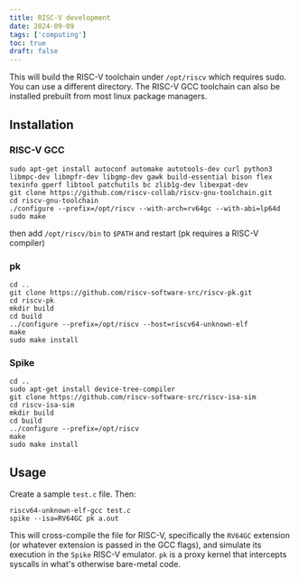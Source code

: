 ```yaml
---
title: RISC-V development
date: 2024-09-09
tags: ['computing']
toc: true
draft: false
---
```


This will build the RISC-V toolchain under `/opt/riscv` which requires sudo. You can use a different directory. The RISC-V GCC toolchain can also be installed prebuilt from most linux package managers.

## Installation
### RISC-V GCC

```
sudo apt-get install autoconf automake autotools-dev curl python3 libmpc-dev libmpfr-dev libgmp-dev gawk build-essential bison flex texinfo gperf libtool patchutils bc zlib1g-dev libexpat-dev
git clone https://github.com/riscv-collab/riscv-gnu-toolchain.git
cd riscv-gnu-toolchain
./configure --prefix=/opt/riscv --with-arch=rv64gc --with-abi=lp64d
sudo make
```

then add `/opt/riscv/bin` to `$PATH` and restart (pk requires a RISC-V compiler)

### pk
```
cd ..
git clone https://github.com/riscv-software-src/riscv-pk.git
cd riscv-pk
mkdir build
cd build
../configure --prefix=/opt/riscv --host=riscv64-unknown-elf
make
sudo make install
```

### Spike
```
cd ..
sudo apt-get install device-tree-compiler
git clone https://github.com/riscv-software-src/riscv-isa-sim
cd riscv-isa-sim
mkdir build
cd build
../configure --prefix=/opt/riscv
make
sudo make install
```

## Usage
Create a sample `test.c` file.
Then:
```
riscv64-unknown-elf-gcc test.c
spike --isa=RV64GC pk a.out
```
This will cross-compile the file for RISC-V, specifically the `RV64GC` extension (or whatever extension is passed in the GCC flags), and simulate its execution in the `Spike` RISC-V emulator. `pk` is a proxy kernel that intercepts syscalls in what's otherwise bare-metal code.